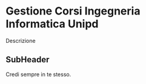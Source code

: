 # Gestione Corsi Ingegneria Informatica Unipd

Descrizione

## SubHeader

Credi sempre in te stesso.

